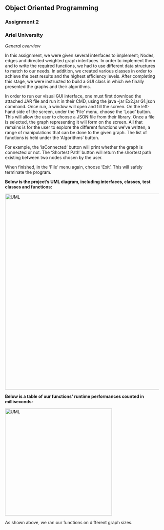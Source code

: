 ## Object Oriented Programming
### Assignment 2

### Ariel University

*General overview*

In this assignment, we were given several interfaces to implement; Nodes, edges and directed weighted graph interfaces.
In order to implement them and to write the required functions, we had to use different data structures to match to our needs.
In addition, we created various classes in order to achieve the best results and the highest efficiency levels.
After completing this stage, we were instructed to build a GUI class in which we finally presented the graphs and their algorithms.

In order to run our visual GUI interface, one must first download the attached JAR file and run it in their CMD, using the java -jar Ex2.jar G1.json command.
Once run, a window will open and fill the screen. On the left-hand side of the screen, under the ‘File’ menu, choose the ‘Load’ button. This will allow the user to choose a JSON file from their library. Once a file is selected, the graph representing it will form on the screen.
All that remains is for the user to explore the different functions we’ve written, a range of manipulations that can be done to the given graph. The list of functions is held under the ‘Algorithms’ button.

For example, the ‘isConnected’ button will print whether the graph is connected or not. The ‘Shortest Path’ button will return the shortest path existing between two nodes chosen by the user. 

When finished, in the ‘File’ menu again, choose ‘Exit’. This will safely terminate the program.


__Below is the project’s UML diagram, including interfaces, classes, test classes and functions:__

<img width = "640" alt = "UML" src="https://user-images.githubusercontent.com/93096648/145727197-3d5c655b-dbed-486d-8e39-9f041900a06a.png">

__Below is a table of our functions' runtime performances counted in milliseconds:__

<img width = "350" alt = "UML" src="https://user-images.githubusercontent.com/93096648/145837156-4420e0b1-d618-4964-b1ac-1310fde801eb.png">

As shown above, we ran our functions on different graph sizes.
